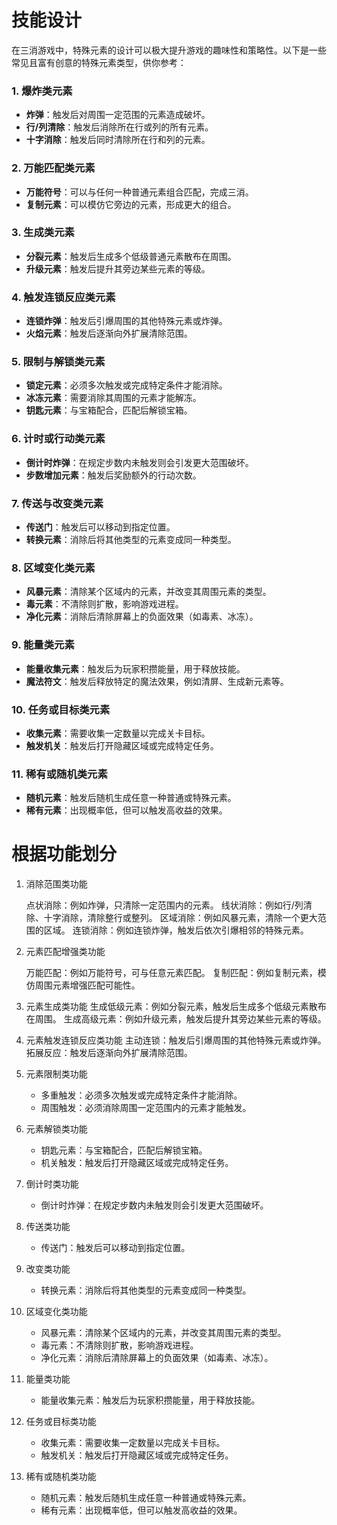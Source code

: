 # 技能设计

在三消游戏中，特殊元素的设计可以极大提升游戏的趣味性和策略性。以下是一些常见且富有创意的特殊元素类型，供你参考：

### 1. **爆炸类元素**

- **炸弹**：触发后对周围一定范围的元素造成破坏。
- **行/列清除**：触发后消除所在行或列的所有元素。
- **十字消除**：触发后同时清除所在行和列的元素。

### 2. **万能匹配类元素**

- **万能符号**：可以与任何一种普通元素组合匹配，完成三消。
- **复制元素**：可以模仿它旁边的元素，形成更大的组合。

### 3. **生成类元素**

- **分裂元素**：触发后生成多个低级普通元素散布在周围。
- **升级元素**：触发后提升其旁边某些元素的等级。

### 4. **触发连锁反应类元素**

- **连锁炸弹**：触发后引爆周围的其他特殊元素或炸弹。
- **火焰元素**：触发后逐渐向外扩展清除范围。

### 5. **限制与解锁类元素**

- **锁定元素**：必须多次触发或完成特定条件才能消除。
- **冰冻元素**：需要消除其周围的元素才能解冻。
- **钥匙元素**：与宝箱配合，匹配后解锁宝箱。

### 6. **计时或行动类元素**

- **倒计时炸弹**：在规定步数内未触发则会引发更大范围破坏。
- **步数增加元素**：触发后奖励额外的行动次数。

### 7. **传送与改变类元素**

- **传送门**：触发后可以移动到指定位置。
- **转换元素**：消除后将其他类型的元素变成同一种类型。

### 8. **区域变化类元素**

- **风暴元素**：清除某个区域内的元素，并改变其周围元素的类型。
- **毒元素**：不清除则扩散，影响游戏进程。
- **净化元素**：消除后清除屏幕上的负面效果（如毒素、冰冻）。

### 9. **能量类元素**

- **能量收集元素**：触发后为玩家积攒能量，用于释放技能。
- **魔法符文**：触发后释放特定的魔法效果，例如清屏、生成新元素等。

### 10. **任务或目标类元素**

- **收集元素**：需要收集一定数量以完成关卡目标。
- **触发机关**：触发后打开隐藏区域或完成特定任务。

### 11. **稀有或随机类元素**

- **随机元素**：触发后随机生成任意一种普通或特殊元素。
- **稀有元素**：出现概率低，但可以触发高收益的效果。





# 根据功能划分
1. 消除范围类功能

    点状消除：例如炸弹，只清除一定范围内的元素。
    线状消除：例如行/列清除、十字消除，清除整行或整列。
    区域消除：例如风暴元素，清除一个更大范围的区域。
    连锁消除：例如连锁炸弹，触发后依次引爆相邻的特殊元素。

2. 元素匹配增强类功能

    万能匹配：例如万能符号，可与任意元素匹配。
    复制匹配：例如复制元素，模仿周围元素增强匹配可能性。

3. 元素生成类功能
    生成低级元素：例如分裂元素，触发后生成多个低级元素散布在周围。
    生成高级元素：例如升级元素，触发后提升其旁边某些元素的等级。

4. 元素触发连锁反应类功能
    主动连锁：触发后引爆周围的其他特殊元素或炸弹。
    拓展反应：触发后逐渐向外扩展清除范围。

5. 元素限制类功能
    - 多重触发：必须多次触发或完成特定条件才能消除。
    - 周围触发：必须消除周围一定范围内的元素才能触发。


6. 元素解锁类功能
    - 钥匙元素：与宝箱配合，匹配后解锁宝箱。
    - 机关触发：触发后打开隐藏区域或完成特定任务。

7. 倒计时类功能
    - 倒计时炸弹：在规定步数内未触发则会引发更大范围破坏。

8. 传送类功能
    - 传送门：触发后可以移动到指定位置。

9. 改变类功能
    - 转换元素：消除后将其他类型的元素变成同一种类型。

10. 区域变化类功能
    - 风暴元素：清除某个区域内的元素，并改变其周围元素的类型。
    - 毒元素：不清除则扩散，影响游戏进程。
    - 净化元素：消除后清除屏幕上的负面效果（如毒素、冰冻）。

11. 能量类功能
    - 能量收集元素：触发后为玩家积攒能量，用于释放技能。

12. 任务或目标类功能
    - 收集元素：需要收集一定数量以完成关卡目标。
    - 触发机关：触发后打开隐藏区域或完成特定任务。

13. 稀有或随机类功能
    - 随机元素：触发后随机生成任意一种普通或特殊元素。
    - 稀有元素：出现概率低，但可以触发高收益的效果。







